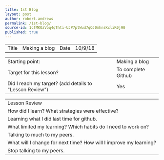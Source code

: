 ```yaml
---
title: 1st Blog
layout: post
author: robert.andrews
permalink: /1st-blog/
source-id: 1cfMKOzVoq4qThti-UJP7ptWud7qQJ0mhnsKcliR0j90
published: true
---
```

<table>
  <tr>
    <td>Title</td>
    <td>Making a blog</td>
    <td>Date</td>
    <td>10/9/18</td>
  </tr>
</table>


<table>
  <tr>
    <td>Starting point:</td>
    <td>Making a blog</td>
  </tr>
  <tr>
    <td>Target for this lesson?</td>
    <td>To complete Github</td>
  </tr>
  <tr>
    <td>Did I reach my target? 
(add details to "Lesson Review")</td>
    <td> Yes </td>
  </tr>
</table>


<table>
  <tr>
    <td>Lesson Review</td>
  </tr>
  <tr>
    <td>How did I learn? What strategies were effective? </td>
  </tr>
  <tr>
    <td>Learning what I did last time for github.</td>
  </tr>
  <tr>
    <td>What limited my learning? Which habits do I need to work on? </td>
  </tr>
  <tr>
    <td>Talking to much to my peers.</td>
  </tr>
  <tr>
    <td>What will I change for next time? How will I improve my learning?</td>
  </tr>
  <tr>
    <td>Stop talking to my peers.</td>
  </tr>
</table>


